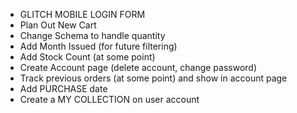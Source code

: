 - GLITCH MOBILE LOGIN FORM
- Plan Out New Cart
- Change Schema to handle quantity
- Add Month Issued (for future filtering)
- Add Stock Count (at some point)
- Create Account page (delete account, change password)
- Track previous orders (at some point) and show in account page
- Add PURCHASE date
- Create a MY COLLECTION on user account
